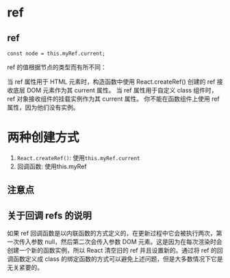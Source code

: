 # ref

## ref
`const node = this.myRef.current;`

ref 的值根据节点的类型而有所不同：

当 ref 属性用于 HTML 元素时，构造函数中使用 React.createRef() 创建的 ref 接收底层 DOM 元素作为其 current 属性。
当 ref 属性用于自定义 class 组件时，ref 对象接收组件的挂载实例作为其 current 属性。
你不能在函数组件上使用 ref 属性，因为他们没有实例。
# 两种创建方式
1. `React.createRef()`: 使用`this.myRef.current`
2. 回调函数: 使用this.myRef

## 注意点

## 关于回调 refs 的说明
如果 ref 回调函数是以内联函数的方式定义的，在更新过程中它会被执行两次，第一次传入参数 null，然后第二次会传入参数 DOM 元素。这是因为在每次渲染时会创建一个新的函数实例，所以 React 清空旧的 ref 并且设置新的。通过将 ref 的回调函数定义成 class 的绑定函数的方式可以避免上述问题，但是大多数情况下它是无关紧要的。